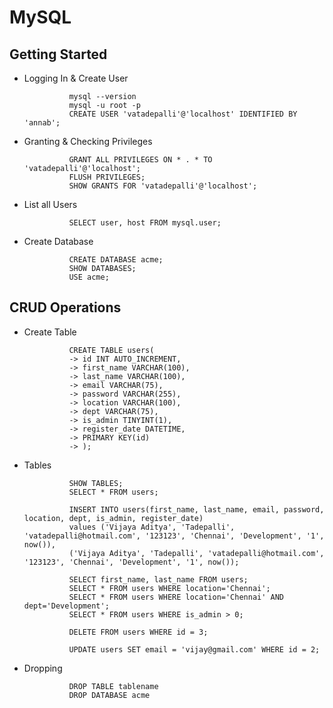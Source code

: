 # MySQL

## Getting Started
* Logging In & Create User

                mysql --version
                mysql -u root -p
                CREATE USER 'vatadepalli'@'localhost' IDENTIFIED BY 'annab';

* Granting & Checking Privileges

                GRANT ALL PRIVILEGES ON * . * TO 'vatadepalli'@'localhost';
                FLUSH PRIVILEGES;
                SHOW GRANTS FOR 'vatadepalli'@'localhost';

* List all Users
                
                SELECT user, host FROM mysql.user;

* Create Database

                CREATE DATABASE acme;
                SHOW DATABASES;
                USE acme;

## CRUD Operations

* Create Table

                
                CREATE TABLE users(
                -> id INT AUTO_INCREMENT,
                -> first_name VARCHAR(100),
                -> last_name VARCHAR(100),
                -> email VARCHAR(75),
                -> password VARCHAR(255),
                -> location VARCHAR(100),
                -> dept VARCHAR(75),
                -> is_admin TINYINT(1),
                -> register_date DATETIME,
                -> PRIMARY KEY(id)
                -> );

* Tables

                SHOW TABLES;
                SELECT * FROM users;

                INSERT INTO users(first_name, last_name, email, password, location, dept, is_admin, register_date)
                values ('Vijaya Aditya', 'Tadepalli', 'vatadepalli@hotmail.com', '123123', 'Chennai', 'Development', '1', now()), 
                ('Vijaya Aditya', 'Tadepalli', 'vatadepalli@hotmail.com', '123123', 'Chennai', 'Development', '1', now());

                SELECT first_name, last_name FROM users;
                SELECT * FROM users WHERE location='Chennai';
                SELECT * FROM users WHERE location='Chennai' AND dept='Development';
                SELECT * FROM users WHERE is_admin > 0;

                DELETE FROM users WHERE id = 3;

                UPDATE users SET email = 'vijay@gmail.com' WHERE id = 2;
    
* Dropping

                DROP TABLE tablename
                DROP DATABASE acme